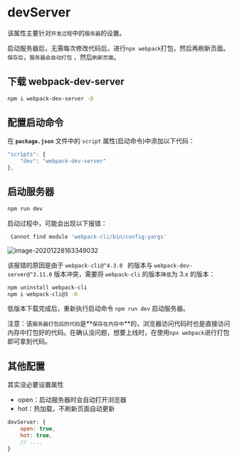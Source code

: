 # devServer

该属性主要针对`开发过程`中的`服务器`的设置。

启动服务器后，无需每次修改代码后，进行`npx webpack`打包，然后再刷新页面。`保存后`，`服务器会自动打包`	，然后`刷新页面`。

## 下载 webpack-dev-server

``` bash
npm i webpack-dev-server -D
```

## 配置启动命令

在 **`package.json`** 文件中的 `script` 属性(启动命令)中添加以下代码：

``` js
"scripts": {
    "dev": "webpack-dev-server"
},
```

## 启动服务器

```` bash
npm run dev
````

启动过程中，可能会出现以下报错：

```` bash
 Cannot find module 'webpack-cli/bin/config-yargs'
````

![image-20201228163349032](https://woniumd.oss-cn-hangzhou.aliyuncs.com/web/jianglan/20201228163349.png)

该报错的原因是由于 `webpack-cli@^4.3.0 ` 的版本与 `webpack-dev-server@^3.11.0` 版本冲突，需要将 `webpack-cli` 的版本`降低`为 3.x 的版本：

```` bash
npm uninstall webpack-cli
npm i webpack-cli@3 -D
````

低版本下载完成后，重新执行启动命令 `npm run dev` 启动服务器。

注意：该`服务器打包后的代码`是**`保存在内存中`**的，浏览器访问代码时也是直接访问内存中打包好的代码。在确认没问题，想要上线时，在使用`npx webpack`进行打包即可拿到代码。

## 其他配置

其实没必要设置属性

- open：启动服务器时会自动打开浏览器
- hot：热加载，不刷新页面自动更新

``` javascript
devServer: {
    open: true,
    hot: true,
    // ....
}
```

